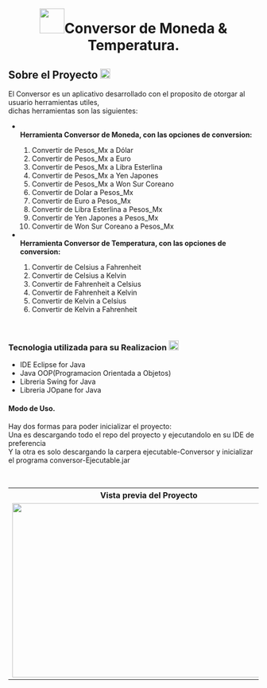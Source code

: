 <h1 align="center"><img src="https://github.com/AressAntonio/Conversor_MonedaTemperatura/assets/99376135/bec7089d-21d7-43cb-be6b-fc191b7157b0" width=50, height=50 >Conversor de Moneda & Temperatura.</h1>
 <h2 align="rigth">Sobre el Proyecto <img src="https://github.com/AressAntonio/Conversor_MonedaTemperatura/assets/99376135/d3e9d2bf-f9b4-4ee7-96b2-f80b17d5695f" wigth=20, height=20></h2>
 <p>
  El Conversor es un aplicativo desarrollado con el proposito de otorgar al usuario herramientas utiles,<br>
  dichas herramientas son las siguientes:
  <ul>
   <li></li><strong>Herramienta Conversor de Moneda, con las opciones de conversion:</strong></li>
     <ol>
      <li>Convertir de Pesos_Mx a Dólar</li>
      <li>Convertir de Pesos_Mx a Euro</li>
      <li>Convertir de Pesos_Mx a Libra Esterlina</li>
      <li>Convertir de Pesos_Mx a Yen Japones</li>
      <li>Convertir de Pesos_Mx a Won Sur Coreano</li>
      <li>Convertir de Dolar a Pesos_Mx</li>
       <li>Convertir de Euro a Pesos_Mx</li>
       <li>Convertir de Libra Esterlina a Pesos_Mx</li>
       <li>Convertir de Yen Japones a Pesos_Mx</li>
       <li>Convertir de Won Sur Coreano a Pesos_Mx</li>
     </ol>
    <li></li><strong>Herramienta Conversor de Temperatura, con las opciones de conversion:</strong></li>
    <ol>
      <li>Convertir de Celsius a Fahrenheit</li>
      <li>Convertir de Celsius a Kelvin</li>
      <li>Convertir de Fahrenheit a Celsius</li>
      <li>Convertir de Fahrenheit a Kelvin</li>
      <li>Convertir de Kelvin a Celsius</li>
      <li>Convertir de Kelvin a Fahrenheit</li>
     </ol>
  </ul><br>
  <h3>Tecnologia utilizada para su Realizacion <img src="https://github.com/AressAntonio/Conversor_MonedaTemperatura/assets/99376135/4c1cb78a-ad6f-40c1-b34b-3de8bb8122e8" width=20, height=20></h3>
  <ul>
   <li>IDE Eclipse for Java</li>
   <li>Java OOP(Programacion Orientada a Objetos)</li>
   <li>Libreria Swing for Java</li>
   <li>Libreria JOpane for Java</li>
  </ul>
  <h4>Modo de Uso.</h4>
  <p>
    Hay dos formas para poder inicializar el proyecto:<br> 
   Una es descargando todo el repo del proyecto y ejecutandolo en su IDE de preferencia<br>
   Y la otra es solo descargando la carpera ejecutable-Conversor y inicializar el programa
   conversor-Ejecutable.jar
  </p><br>
  <table align="center">
   <tr>
    <th>Vista previa del Proyecto</th>
   </tr>
   <tr>
   <td><img src="https://github.com/AressAntonio/Conversor_MonedaTemperatura/assets/99376135/c1f9260a-3817-49f1-9a48-29f0cb3897c0" width=550, height=350></td> 
   </tr> 
  </table>
 </p>

 
 



